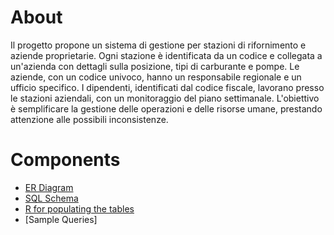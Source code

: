# About
Il progetto propone un sistema di gestione per stazioni di rifornimento e aziende proprietarie. Ogni stazione è identificata da un codice e collegata a un'azienda con dettagli sulla posizione, tipi di carburante e pompe. Le aziende, con un codice univoco, hanno un responsabile regionale e un ufficio specifico. I dipendenti, identificati dal codice fiscale, lavorano presso le stazioni aziendali, con un monitoraggio del piano settimanale. L'obiettivo è semplificare la gestione delle operazioni e delle risorse umane, prestando attenzione alle possibili inconsistenze.


# Components
- [ER Diagram](https://github.com/6eero/Gas-Station-Database-Management-System/blob/main/ER-Schema.png)
- [SQL Schema](https://github.com/6eero/Gas-Station-Database-Management-System/blob/main/schema.sql)
- [R for populating the tables](https://github.com/6eero/Gas-Station-Database-Management-System/blob/main/populate_tabs.R)
- [Sample Queries]

